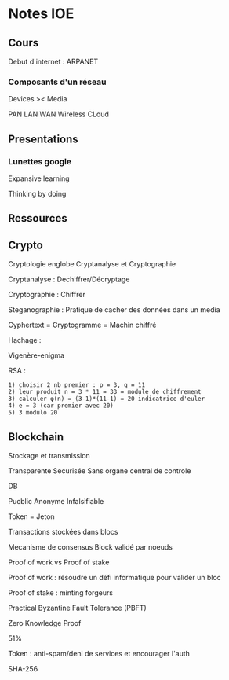 # Notes IOE 

## Cours

Debut d'internet : ARPANET

### Composants d'un réseau 

Devices >< Media

PAN
LAN
WAN
Wireless
CLoud

## Presentations

### Lunettes google

Expansive learning 

Thinking by doing 

## Ressources

## Crypto

Cryptologie englobe Cryptanalyse et Cryptographie

Cryptanalyse : Dechiffrer/Décryptage

Cryptographie : Chiffrer

Steganographie : Pratique de cacher des données dans un media

Cyphertext = Cryptogramme = Machin chiffré

Hachage :

Vigenère-enigma

RSA :

    1) choisir 2 nb premier : p = 3, q = 11
    2) leur produit n = 3 * 11 = 33 = module de chiffrement
    3) calculer φ(n) = (3-1)*(11-1) = 20 indicatrice d'euler
    4) e = 3 (car premier avec 20)
    5) 3 modulo 20 



## Blockchain 

Stockage et transmission

Transparente
Securisée
Sans organe central de controle

DB

Pucblic 
Anonyme 
Infalsifiable

Token = Jeton

Transactions stockées dans blocs

Mecanisme de consensus 
Block validé par noeuds 

Proof of work vs Proof of stake

Proof of work : résoudre un défi informatique pour valider un bloc

Proof of stake : minting forgeurs

Practical Byzantine Fault Tolerance (PBFT)

Zero Knowledge Proof

51%

Token : anti-spam/deni de services et encourager l'auth

SHA-256